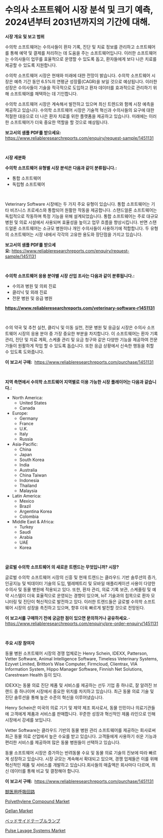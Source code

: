 <p><h1>수의사 소프트웨어 시장 분석 및 크기 예측, 2024년부터 2031년까지의 기간에 대해.</h1></p><p><strong>시장 개요 및 보고 범위</strong></p>
<p><p>수의학 소프트웨어는 수의사들이 환자 기록, 진단 및 치료 정보를 관리하고 소프트웨어를 통해 예약 및 결제를 처리하는 데 도움을 주는 소프트웨어입니다. 이러한 소프트웨어는 수의사들이 업무를 효율적으로 운영할 수 있도록 돕고, 환자들에게 보다 나은 치료를 제공할 수 있도록 지원합니다.</p><p>수의학 소프트웨어 시장은 현재와 미래에 대한 전망이 밝습니다. 수의학 소프트웨어 시장은 예측 기간 동안 6.5%의 연평균 성장률(CAGR)을 보일 것으로 예상됩니다. 이러한 성장은 수의사들이 기술을 적극적으로 도입하고 환자 데이터를 효과적으로 관리하기 위해 소프트웨어를 채택하는 데 기인합니다.</p><p>수의학 소프트웨어 시장은 계속해서 발전하고 있으며 최신 트렌드와 함께 시장 예측을 제공하고 있습니다. 수의학 소프트웨어 시장은 기술적 혁신과 수의사들의 요구에 대한 적절한 대응으로 더 나은 환자 치료를 위한 플랫폼을 제공하고 있습니다. 미래에는 이러한 소프트웨어가 더욱 중요한 역할을 할 것으로 예상됩니다.</p></p>
<p><strong>보고서의 샘플 PDF를 받으세요:</strong> <a href="https://www.reliableresearchreports.com/enquiry/request-sample/1451131">https://www.reliableresearchreports.com/enquiry/request-sample/1451131</a></p>
<p>&nbsp;</p>
<p><strong>시장 세분화</strong></p>
<p><strong>수의학 소프트웨어 유형별 시장 분석은 다음과 같이 분류됩니다.:</strong></p>
<p><ul><li>통합 소프트웨어</li><li>독립형 소프트웨어</li></ul></p>
<p>&nbsp;</p>
<p><p>Veterinary Software 시장에는 두 가지 주요 유형이 있습니다. 통합 소프트웨어는 기타 비즈니스 프로세스와 통합되어 원활한 작동을 제공합니다. 스탠드얼론 소프트웨어는 독립적으로 작동하며 특정 기능을 위해 설계되었습니다. 통합 소프트웨어는 주로 대규모 병원 및 의료 시설에서 사용되며 효율성을 높이고 업무 흐름을 향상시킵니다. 반면 스탠드얼론 소프트웨어는 소규모 병원이나 개인 수의사들이 사용하기에 적합합니다. 두 유형의 소프트웨어는 시장 내에서 각각의 고유한 용도와 장단점을 가지고 있습니다.</p></p>
<p><strong>보고서의 샘플 PDF를 받으세요:</strong>&nbsp;<a href="https://www.reliableresearchreports.com/enquiry/request-sample/1451131">https://www.reliableresearchreports.com/enquiry/request-sample/1451131</a></p>
<p>&nbsp;</p>
<p><strong> 수의학 소프트웨어 응용 분야별 시장 산업 조사는 다음과 같이 분류됩니다.:</strong></p>
<p><ul><li>수의과 병원 및 의뢰 진료</li><li>클리닉 및 외래 진료</li><li>전문 병원 및 응급 병원</li></ul></p>
<p><strong><a href="https://www.reliableresearchreports.com/veterinary-software-r1451131">https://www.reliableresearchreports.com/veterinary-software-r1451131</a></strong></p>
<p>&nbsp;</p>
<p><p>수의 약국 및 추천 실천, 클리닉 및 이동 실천, 전문 병원 및 응급실 시장은 수의사 소프트웨어 시장의 응용 분야 중 가장 중요한 부분을 차지합니다. 이 소프트웨어는 환자 기록 관리, 진단 및 치료 계획, 스케줄 관리 및 요금 청구와 같은 다양한 기능을 제공하여 전문가들이 원활하게 작업 할 수 있도록 돕습니다. 또한 응급 상황에서 신속한 행동을 취할 수 있도록 도와줍니다.</p></p>
<p><strong>이 보고서 구매:</strong>&nbsp; <a href="https://www.reliableresearchreports.com/purchase/1451131">https://www.reliableresearchreports.com/purchase/1451131</a></p>
<p>&nbsp;</p>
<p><strong>지역 측면에서 수의학 소프트웨어 지역별로 이용 가능한 시장 플레이어는 다음과 같습니다.:</strong></p>
<p><ul>
    <li>
        North America:
        <ul>
            <li>United States</li>
            <li>Canada</li>
        </ul>
    </li>
    <li>
        Europe:
        <ul>
            <li>Germany</li>
            <li>France</li>
            <li>U.K.</li>
            <li>Italy</li>
            <li>Russia</li>
        </ul>
    </li>
    <li>
        Asia-Pacific:
        <ul>
            <li>China</li>
            <li>Japan</li>
            <li>South Korea</li>
            <li>India</li>
            <li>Australia</li>
            <li>China Taiwan</li>
            <li>Indonesia</li>
            <li>Thailand</li>
            <li>Malaysia</li>
        </ul>
    </li>
    <li>
        Latin America:
        <ul>
            <li>Mexico</li>
            <li>Brazil</li>
            <li>Argentina Korea</li>
            <li>Colombia</li>
        </ul>
    </li>
    <li>
        Middle East & Africa:
        <ul>
            <li>Turkey</li>
            <li>Saudi</li>
            <li>Arabia</li>
            <li>UAE</li>
            <li>Korea</li>
        </ul>
    </li>
    </ul></p>
<p>&nbsp;</p>
<p><strong>글로벌 수의학 소프트웨어 의 새로운 트렌드는 무엇입니까? 시장?</strong></p>
<p><p>글로벌 수의학 소프트웨어 시장의 신흥 및 현재 트렌드는 클라우드 기반 솔루션의 증가, 인공지능 및 빅데이터 기술의 도입, 텔레메트리 및 모바일 애플리케이션 사용이 다양한 수의사 및 동물 병원에 적용되고 있다. 또한, 환자 관리, 의료 기록 보관, 스케줄링 및 예약 시스템이 더욱 효율적으로 운영되는 경향이 있으며, IoT 기술과의 접목으로 환자 모니터링 및 진단이 혁신적으로 발전하고 있다. 이러한 트렌드들은 글로벌 수의학 소프트웨어 시장의 성장을 촉진하고 있으며, 향후 더욱 빠르게 발전할 것으로 전망된다.</p></p>
<p><strong>이 보고서를 구매하기 전에 궁금한 점이 있으면 문의하거나 공유하세요.</strong>- <a href="https://www.reliableresearchreports.com/enquiry/pre-order-enquiry/1451131">https://www.reliableresearchreports.com/enquiry/pre-order-enquiry/1451131</a></p>
<p>&nbsp;</p>
<p><strong>주요 시장 참여자</strong></p>
<p><p>동물 병원 소프트웨어 시장의 경쟁 업체로는 Henry Schein, IDEXX, Patterson, Vetter Software, Animal Intelligence Software, Timeless Veterinary Systems, Ezyvet Limited, Britton’s Wise Computer, Firmcloud, Clientrax, VIA Information System, Hippo Manager Software, Finnish Net Solutions, Carestream Health 등이 있다. </p><p>IDEXX는 동물 의료 진단 제품 및 서비스를 제공하는 선두 기업 중 하나로, 잘 알려진 브랜드 중 하나이며 시장에서 중요한 위치를 차지하고 있습니다. 최근 동물 의료 기술 및 진단 솔루션을 통해 높은 수준의 혁신을 이루어냈습니다.</p><p>Henry Schein은 미국의 의료 기기 및 제약 제조 회사로서, 동물 인민이나 의료기관들에 고객에게 제품과 서비스를 판매합니다. 꾸준한 성장과 혁신적인 제품 라인으로 인해 시장에서 강세를 보입니다.</p><p>Vetter Software는 클라우드 기반의 동물 병원 관리 소프트웨어를 제공하는 회사로써 최근 동물 의료 산업에서 높은 수요를 받고 있습니다. 고객들에게 사용하기 쉬운 기능과 편리한 서비스를 제공하여 많은 동물 병원들이 선택하고 있습니다.</p><p>동물 소프트웨어 시장은 증가하는 반려동물 수요 및 동물 의료 기술의 진보에 따라 빠르게 성장하고 있습니다. 시장 규모는 계속해서 확대되고 있으며, 경쟁 업체들은 이를 위해 혁신적인 제품 및 서비스를 개발하고 있습니다.회사들의 매출액은 회사마다 다르며, 최신 데이터를 통해 비교 및 결정해야 합니다.</p></p>
<p><strong>이 보고서 구매:</strong>&nbsp;&nbsp;<a href="https://www.reliableresearchreports.com/purchase/1451131">https://www.reliableresearchreports.com/purchase/1451131</a></p>
<p><p><a href="https://github.com/NashBeahan2023/Market-Research-Report-List-1/blob/main/261865922618.md">獣医用呼吸回路</a></p><p><a href="https://issuu.com/reportprime-2/docs/polyethylene-compound-market-size-2030.pptx">Polyethylene Compound Market</a></p><p><a href="https://issuu.com/reportprime-2/docs/gellan-market-size-2030.pptx">Gellan Market</a></p><p><a href="https://medium.com/@kelsitorphy644/%E3%83%99%E3%83%83%E3%83%89%E3%82%B5%E3%82%A4%E3%83%89%E3%83%86%E3%83%BC%E3%83%96%E3%83%AB%E3%83%A9%E3%83%B3%E3%83%97%E5%B8%82%E5%A0%B4%E3%81%AE%E5%88%86%E6%9E%90%E3%81%A82024%E5%B9%B4%E3%81%8B%E3%82%892031%E5%B9%B4%E3%81%BE%E3%81%A7%E3%81%AE%E3%82%B5%E3%82%A4%E3%82%BA%E4%BA%88%E6%B8%AC-3bd27fa73a1b">ベッドサイドテーブルランプ</a></p><p><a href="https://github.com/johnbach50/Market-Research-Report-List-2/blob/main/pulse-lavage-systems-market.md">Pulse Lavage Systems Market</a></p></p>